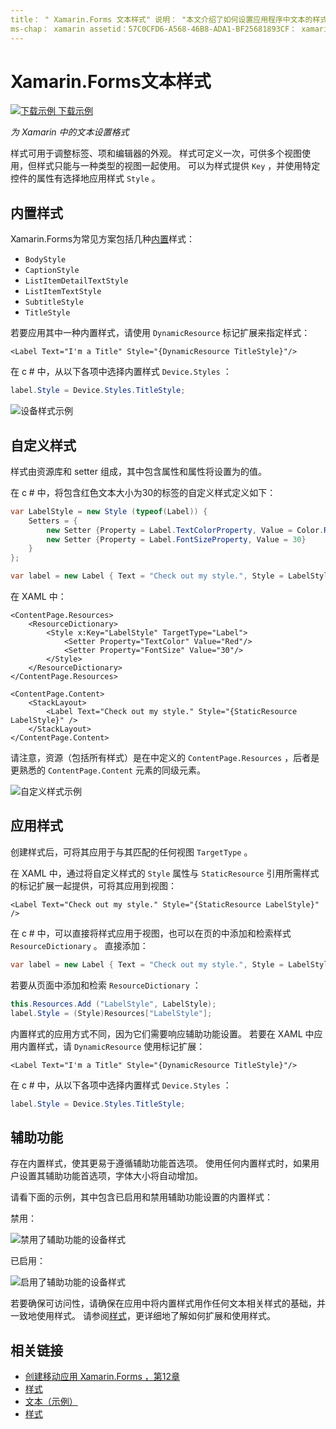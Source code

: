 ```yaml
---
title： " Xamarin.Forms 文本样式" 说明： "本文介绍了如何设置应用程序中文本的样式 Xamarin.Forms 。 样式可定义一次，可供多个视图使用，但样式只能与一种类型的视图一起使用。
ms-chap： xamarin assetid：57C0CFD6-A568-46B8-ADA1-BF25681893CF： xamarin 窗体作者： davidbritch： dabritch ms. 日期：05/22/2017 非 loc： [ Xamarin.Forms ， Xamarin.Essentials ]
---
```


# <a name="xamarinforms-text-styles"></a>Xamarin.Forms文本样式

[![下载示例](~/media/shared/download.png) 下载示例](https://docs.microsoft.com/samples/xamarin/xamarin-forms-samples/userinterface-text)

_为 Xamarin 中的文本设置格式_

样式可用于调整标签、项和编辑器的外观。 样式可定义一次，可供多个视图使用，但样式只能与一种类型的视图一起使用。
可以为样式提供 `Key` ，并使用特定控件的属性有选择地应用样式 `Style` 。

## <a name="built-in-styles"></a>内置样式

Xamarin.Forms为常见方案包括几种[内置](xref:Xamarin.Forms.Device.Styles)样式：

- `BodyStyle`
- `CaptionStyle`
- `ListItemDetailTextStyle`
- `ListItemTextStyle`
- `SubtitleStyle`
- `TitleStyle`

若要应用其中一种内置样式，请使用 `DynamicResource` 标记扩展来指定样式：

```xaml
<Label Text="I'm a Title" Style="{DynamicResource TitleStyle}"/>
```

在 c # 中，从以下各项中选择内置样式 `Device.Styles` ：

```csharp
label.Style = Device.Styles.TitleStyle;
```

![设备样式示例](styles-images/builtinstyles.png)

## <a name="custom-styles"></a>自定义样式

样式由资源库和 setter 组成，其中包含属性和属性将设置为的值。

在 c # 中，将包含红色文本大小为30的标签的自定义样式定义如下：

```csharp
var LabelStyle = new Style (typeof(Label)) {
    Setters = {
        new Setter {Property = Label.TextColorProperty, Value = Color.Red},
        new Setter {Property = Label.FontSizeProperty, Value = 30}
    }
};

var label = new Label { Text = "Check out my style.", Style = LabelStyle };
```

在 XAML 中：

```xaml
<ContentPage.Resources>
    <ResourceDictionary>
        <Style x:Key="LabelStyle" TargetType="Label">
            <Setter Property="TextColor" Value="Red"/>
            <Setter Property="FontSize" Value="30"/>
        </Style>
    </ResourceDictionary>
</ContentPage.Resources>

<ContentPage.Content>
    <StackLayout>
        <Label Text="Check out my style." Style="{StaticResource LabelStyle}" />
    </StackLayout>
</ContentPage.Content>
```

请注意，资源（包括所有样式）是在中定义的 `ContentPage.Resources` ，后者是更熟悉的 `ContentPage.Content` 元素的同级元素。

![自定义样式示例](styles-images/customstyle.png)

## <a name="applying-styles"></a>应用样式

创建样式后，可将其应用于与其匹配的任何视图 `TargetType` 。

在 XAML 中，通过将自定义样式的 `Style` 属性与 `StaticResource` 引用所需样式的标记扩展一起提供，可将其应用到视图：

```xaml
<Label Text="Check out my style." Style="{StaticResource LabelStyle}" />
```

在 c # 中，可以直接将样式应用于视图，也可以在页的中添加和检索样式 `ResourceDictionary` 。 直接添加：

```csharp
var label = new Label { Text = "Check out my style.", Style = LabelStyle };
```

若要从页面中添加和检索 `ResourceDictionary` ：

```csharp
this.Resources.Add ("LabelStyle", LabelStyle);
label.Style = (Style)Resources["LabelStyle"];
```

内置样式的应用方式不同，因为它们需要响应辅助功能设置。 若要在 XAML 中应用内置样式，请 `DynamicResource` 使用标记扩展：

```xaml
<Label Text="I'm a Title" Style="{DynamicResource TitleStyle}"/>
```

在 c # 中，从以下各项中选择内置样式 `Device.Styles` ：

```csharp
label.Style = Device.Styles.TitleStyle;
```

## <a name="accessibility"></a>辅助功能

存在内置样式，使其更易于遵循辅助功能首选项。 使用任何内置样式时，如果用户设置其辅助功能首选项，字体大小将自动增加。

请看下面的示例，其中包含已启用和禁用辅助功能设置的内置样式：

禁用：

![禁用了辅助功能的设备样式](styles-images/pre-access.png)

已启用：

![启用了辅助功能的设备样式](styles-images/post-access.png)

若要确保可访问性，请确保在应用中将内置样式用作任何文本相关样式的基础，并一致地使用样式。 请参阅[样式](~/xamarin-forms/user-interface/styles/index.md)，更详细地了解如何扩展和使用样式。

## <a name="related-links"></a>相关链接

- [创建移动应用 Xamarin.Forms ，第12章](https://developer.xamarin.com/r/xamarin-forms/book/chapter12.pdf)
- [样式](~/xamarin-forms/user-interface/styles/index.md)
- [文本（示例）](https://docs.microsoft.com/samples/xamarin/xamarin-forms-samples/userinterface-text)
- [样式](xref:Xamarin.Forms.Style)
